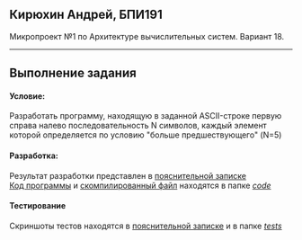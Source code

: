 ## Кирюхин Андрей, БПИ191

Микропроект №1 по Архитектуре вычислительных систем. Вариант 18.

---

## Выполнение задания

#### Условие:

Разработать программу, находящую в заданной ASCII-строке первую справа налево последовательность N символов, каждый элемент которой определяется по условию "больше предшествующего" (N=5)

#### Разработка:

Результат разработки представлен в [пояснительной записке](https://github.com/andrewkir/HSE_FCS_SE-ASM/blob/master/MicroProject_1/%D0%9F%D0%97_%D0%9A%D0%B8%D1%80%D1%8E%D1%85%D0%B8%D0%BD.pdf) </br>
[Код программы](<https://github.com/andrewkir/HSE_FCS_SE-ASM/blob/master/MicroProject_1/code/ASCIIsubstr(5).asm>) и [скомпилированный файл](<https://github.com/andrewkir/HSE_FCS_SE-ASM/blob/master/MicroProject_1/code/ASCIIsubstr(5).exe>) находятся в папке [_code_](https://github.com/andrewkir/HSE_FCS_SE-ASM/tree/master/MicroProject_1/code)
</br>

#### Тестирование

Скриншоты тестов находятся в [пояснительной записке](https://github.com/andrewkir/HSE_FCS_SE-ASM/blob/master/MicroProject_1/%D0%9F%D0%97_%D0%9A%D0%B8%D1%80%D1%8E%D1%85%D0%B8%D0%BD.pdf) и в папке [_tests_](https://github.com/andrewkir/HSE_FCS_SE-ASM/tree/master/MicroProject_1/tests)
